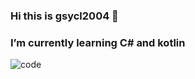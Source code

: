 ### Hi this is gsycl2004 👋
### I’m currently learning C# and kotlin

![code](https://github-readme-stats.vercel.app/api/top-langs/?username=gsycl2004&layout=compact&hide_border=true)

